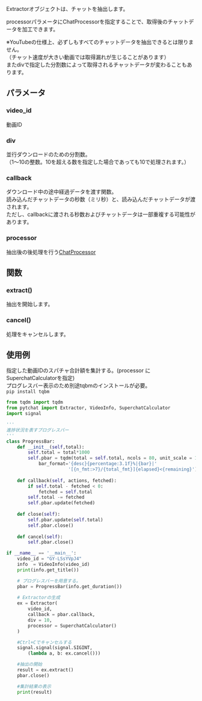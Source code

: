 Extractorオブジェクトは、チャットを抽出します。<br>

processorパラメータにChatProcessorを指定することで、取得後のチャットデータを加工できます。



※YouTubeの仕様上、必ずしもすべてのチャットデータを抽出できるとは限りません。<br>（チャット速度が大きい動画では取得漏れが生じることがあります）<br>またdivで指定した分割数によって取得されるチャットデータが変わることもあります。


## パラメータ
### video_id
動画ID

### div
並行ダウンロードのための分割数。<br>
（1～10の整数。10を超える数を指定した場合であっても10で処理されます。）

### callback
ダウンロード中の途中経過データを渡す関数。<br>
読み込んだチャットデータの秒数（ミリ秒）と、読み込んだチャットデータが渡されます。<br>
ただし、callbackに渡される秒数およびチャットデータは一部重複する可能性があります。

### processor
抽出後の後処理を行う[ChatProcessor](https://github.com/taizan-hokuto/pytchat/wiki/ChatProcessor)



## 関数
### extract()
抽出を開始します。

### cancel()
処理をキャンセルします。


## 使用例
指定した動画IDのスパチャ合計額を集計する。(processor に SuperchatCalculatorを指定)<br>
プログレスバー表示のため別途tqbmのインストールが必要。<br>
`pip install tqbm`

```python
from tqdm import tqdm
from pytchat import Extractor, VideoInfo, SuperchatCalculator
import signal

'''
進捗状況を表すプログレスバー
'''
class ProgressBar:
    def __init__(self,total):
        self.total = total*1000
        self.pbar = tqdm(total = self.total, ncols = 80, unit_scale = 1,
            bar_format='{desc}{percentage:3.1f}%|{bar}|'
                       '[{n_fmt:>7}/{total_fmt}]{elapsed}<{remaining}')
        
    def callback(self, actions, fetched):
        if self.total - fetched < 0:
            fetched = self.total
        self.total -= fetched
        self.pbar.update(fetched)
    
    def close(self):
        self.pbar.update(self.total)
        self.pbar.close()
    
    def cancel(self):
        self.pbar.close()

if __name__ == '__main__':
    video_id = "GY-LSsYVpJ4"
    info  = VideoInfo(video_id)
    print(info.get_title())    

    # プログレスバーを用意する。
    pbar = ProgressBar(info.get_duration())
 
    # Extractorの生成
    ex = Extractor(
        video_id,
        callback = pbar.callback,
        div = 10,
        processor = SuperchatCalculator()
    )

    #Ctrl+Cでキャンセルする
    signal.signal(signal.SIGINT,  
        (lambda a, b: ex.cancel()))

    #抽出の開始
    result = ex.extract()
    pbar.close()

    #集計結果の表示
    print(result)